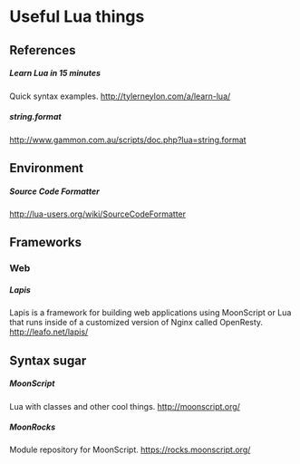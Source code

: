 # Useful Lua things


## References

##### Learn Lua in 15 minutes
Quick syntax examples. http://tylerneylon.com/a/learn-lua/

##### string.format
http://www.gammon.com.au/scripts/doc.php?lua=string.format


## Environment

##### Source Code Formatter
http://lua-users.org/wiki/SourceCodeFormatter


## Frameworks

### Web

##### Lapis
Lapis is a framework for building web applications using MoonScript or Lua that runs inside of a customized version of Nginx called OpenResty.
http://leafo.net/lapis/

## Syntax sugar

##### MoonScript
Lua with classes and other cool things.
http://moonscript.org/
##### MoonRocks
Module repository for MoonScript.
https://rocks.moonscript.org/